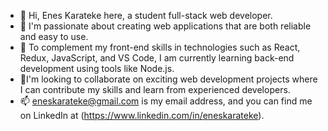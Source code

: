 - 👋 Hi, Enes Karateke here, a student full-stack web developer.
- 👀 I'm passionate about creating web applications that are both reliable and easy to use. 
- 🌱 To complement my front-end skills in technologies such as React, Redux, JavaScript, and VS Code, I am currently learning back-end development using tools like Node.js.
- 💞️I'm looking to collaborate on exciting web development projects where I can contribute my skills and learn from experienced developers.
- 📫 eneskarateke@gmail.com is my email address, and you can find me on LinkedIn at (https://www.linkedin.com/in/eneskarateke).

<!---
eneskarateke/eneskarateke is a ✨ special ✨ repository because its `README.md` (this file) appears on your GitHub profile.
You can click the Preview link to take a look at your changes.
--->
